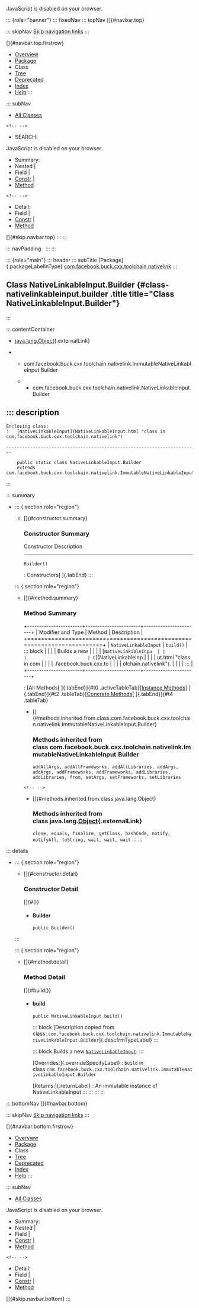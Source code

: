 <div>

JavaScript is disabled on your browser.

</div>

::: {role="banner"}
::: fixedNav
::: topNav
[]{#navbar.top}

::: skipNav
[Skip navigation links](#skip.navbar.top "Skip navigation links")
:::

[]{#navbar.top.firstrow}

-   [Overview](../../../../../../index.html)
-   [Package](package-summary.html)
-   Class
-   [Tree](package-tree.html)
-   [Deprecated](../../../../../../deprecated-list.html)
-   [Index](../../../../../../index-all.html)
-   [Help](../../../../../../help-doc.html)
:::

::: subNav
-   [All Classes](../../../../../../allclasses.html)

```{=html}
<!-- -->
```
-   SEARCH:

<div>

<div>

JavaScript is disabled on your browser.

</div>

</div>

<div>

-   Summary: 
-   Nested \| 
-   Field \| 
-   [Constr](#constructor.summary) \| 
-   [Method](#method.summary)

```{=html}
<!-- -->
```
-   Detail: 
-   Field \| 
-   [Constr](#constructor.detail) \| 
-   [Method](#method.detail)

</div>

[]{#skip.navbar.top}
:::
:::

::: navPadding
 
:::
:::

::: {role="main"}
::: header
::: subTitle
[Package]{.packageLabelInType} [com.facebook.buck.cxx.toolchain.nativelink](package-summary.html)
:::

## Class NativeLinkableInput.Builder {#class-nativelinkableinput.builder .title title="Class NativeLinkableInput.Builder"}
:::

::: contentContainer
-   [java.lang.Object](http://docs.oracle.com/javase/7/docs/api/java/lang/Object.html?is-external=true "class or interface in java.lang"){.externalLink}

-   -   com.facebook.buck.cxx.toolchain.nativelink.ImmutableNativeLinkableInput.Builder

    -   -   com.facebook.buck.cxx.toolchain.nativelink.NativeLinkableInput.Builder

::: description
-   

    Enclosing class:
    :   [NativeLinkableInput](NativeLinkableInput.html "class in com.facebook.buck.cxx.toolchain.nativelink")

    ------------------------------------------------------------------------

        public static class NativeLinkableInput.Builder
        extends com.facebook.buck.cxx.toolchain.nativelink.ImmutableNativeLinkableInput.Builder
:::

::: summary
-   ::: {.section role="region"}
    -   []{#constructor.summary}

        ### Constructor Summary

          Constructor   Description
          ------------- -------------
          `Builder()`    

          : Constructors[ ]{.tabEnd}
    :::

    ::: {.section role="region"}
    -   []{#method.summary}

        ### Method Summary

        +-----------------------+-----------------------+-----------------------+
        | Modifier and Type     | Method                | Description           |
        +=======================+=======================+=======================+
        | `NativeLinkableInput` | `build()`             | ::: block             |
        |                       |                       | Builds a new          |
        |                       |                       | [`NativeLinkableInpu  |
        |                       |                       | t`](NativeLinkableInp |
        |                       |                       | ut.html "class in com |
        |                       |                       | .facebook.buck.cxx.to |
        |                       |                       | olchain.nativelink"). |
        |                       |                       | :::                   |
        +-----------------------+-----------------------+-----------------------+

        : [All Methods[ ]{.tabEnd}]{#t0 .activeTableTab}[[Instance
        Methods](javascript:show(2);)[ ]{.tabEnd}]{#t2
        .tableTab}[[Concrete
        Methods](javascript:show(8);)[ ]{.tabEnd}]{#t4 .tableTab}

        -   []{#methods.inherited.from.class.com.facebook.buck.cxx.toolchain.nativelink.ImmutableNativeLinkableInput.Builder}

            ### Methods inherited from class com.facebook.buck.cxx.toolchain.nativelink.ImmutableNativeLinkableInput.Builder

            `addAllArgs, addAllFrameworks, addAllLibraries, addArgs, addArgs, addFrameworks, addFrameworks, addLibraries, addLibraries, from, setArgs, setFrameworks, setLibraries`

        ```{=html}
        <!-- -->
        ```
        -   []{#methods.inherited.from.class.java.lang.Object}

            ### Methods inherited from class java.lang.[Object](http://docs.oracle.com/javase/7/docs/api/java/lang/Object.html?is-external=true "class or interface in java.lang"){.externalLink}

            `clone, equals, finalize, getClass, hashCode, notify, notifyAll, toString, wait, wait, wait`
    :::
:::

::: details
-   ::: {.section role="region"}
    -   []{#constructor.detail}

        ### Constructor Detail

        []{#<init>()}

        -   #### Builder

                public Builder()
    :::

    ::: {.section role="region"}
    -   []{#method.detail}

        ### Method Detail

        []{#build()}

        -   #### build

            ``` methodSignature
            public NativeLinkableInput build()
            ```

            ::: block
            [Description copied from
            class: `com.facebook.buck.cxx.toolchain.nativelink.ImmutableNativeLinkableInput.Builder`]{.descfrmTypeLabel}
            :::

            ::: block
            Builds a new
            [`NativeLinkableInput`](NativeLinkableInput.html "class in com.facebook.buck.cxx.toolchain.nativelink").
            :::

            [Overrides:]{.overrideSpecifyLabel}
            :   `build` in
                class `com.facebook.buck.cxx.toolchain.nativelink.ImmutableNativeLinkableInput.Builder`

            [Returns:]{.returnLabel}
            :   An immutable instance of NativeLinkableInput
    :::
:::
:::
:::

::: bottomNav
[]{#navbar.bottom}

::: skipNav
[Skip navigation links](#skip.navbar.bottom "Skip navigation links")
:::

[]{#navbar.bottom.firstrow}

-   [Overview](../../../../../../index.html)
-   [Package](package-summary.html)
-   Class
-   [Tree](package-tree.html)
-   [Deprecated](../../../../../../deprecated-list.html)
-   [Index](../../../../../../index-all.html)
-   [Help](../../../../../../help-doc.html)
:::

::: subNav
-   [All Classes](../../../../../../allclasses.html)

<div>

<div>

JavaScript is disabled on your browser.

</div>

</div>

<div>

-   Summary: 
-   Nested \| 
-   Field \| 
-   [Constr](#constructor.summary) \| 
-   [Method](#method.summary)

```{=html}
<!-- -->
```
-   Detail: 
-   Field \| 
-   [Constr](#constructor.detail) \| 
-   [Method](#method.detail)

</div>

[]{#skip.navbar.bottom}
:::
